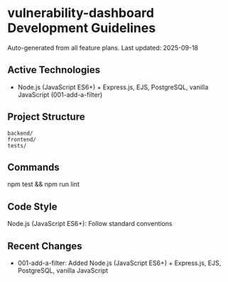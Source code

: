 # vulnerability-dashboard Development Guidelines

Auto-generated from all feature plans. Last updated: 2025-09-18

## Active Technologies
- Node.js (JavaScript ES6+) + Express.js, EJS, PostgreSQL, vanilla JavaScript (001-add-a-filter)

## Project Structure
```
backend/
frontend/
tests/
```

## Commands
npm test && npm run lint

## Code Style
Node.js (JavaScript ES6+): Follow standard conventions

## Recent Changes
- 001-add-a-filter: Added Node.js (JavaScript ES6+) + Express.js, EJS, PostgreSQL, vanilla JavaScript

<!-- MANUAL ADDITIONS START -->
<!-- MANUAL ADDITIONS END -->




